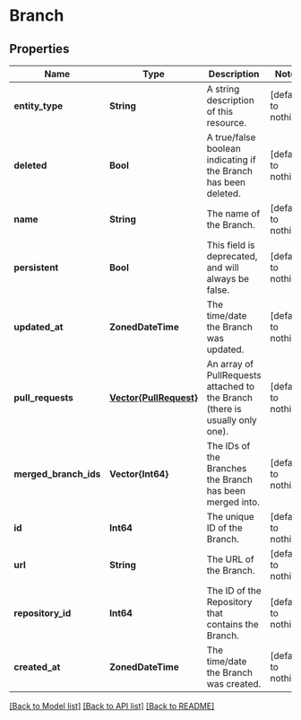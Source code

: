 # Branch


## Properties
Name | Type | Description | Notes
------------ | ------------- | ------------- | -------------
**entity_type** | **String** | A string description of this resource. | [default to nothing]
**deleted** | **Bool** | A true/false boolean indicating if the Branch has been deleted. | [default to nothing]
**name** | **String** | The name of the Branch. | [default to nothing]
**persistent** | **Bool** | This field is deprecated, and will always be false. | [default to nothing]
**updated_at** | **ZonedDateTime** | The time/date the Branch was updated. | [default to nothing]
**pull_requests** | [**Vector{PullRequest}**](PullRequest.md) | An array of PullRequests attached to the Branch (there is usually only one). | [default to nothing]
**merged_branch_ids** | **Vector{Int64}** | The IDs of the Branches the Branch has been merged into. | [default to nothing]
**id** | **Int64** | The unique ID of the Branch. | [default to nothing]
**url** | **String** | The URL of the Branch. | [default to nothing]
**repository_id** | **Int64** | The ID of the Repository that contains the Branch. | [default to nothing]
**created_at** | **ZonedDateTime** | The time/date the Branch was created. | [default to nothing]


[[Back to Model list]](../README.md#models) [[Back to API list]](../README.md#api-endpoints) [[Back to README]](../README.md)


